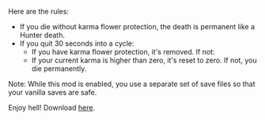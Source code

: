 Here are the rules:
- If you die without karma flower protection, the death is permanent like a Hunter death.
- If you quit 30 seconds into a cycle:
	- If you have karma flower protection, it's removed. If not:
	- If your current karma is higher than zero, it's reset to zero. If not, you die permanently.

Note: While this mod is enabled, you use a separate set of save files so that your vanilla saves are safe.

Enjoy hell! Download [here](https://github.com/Dual-Iron/Survival/releases/latest).
